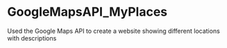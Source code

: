 # GoogleMapsAPI_MyPlaces
Used the Google Maps API to create a website showing different locations with descriptions 
